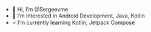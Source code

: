 - 👨 Hi, I’m @Sergeevme
- 💛 I’m interested in Android Development, Java, Kotlin
- ⭐ I’m currently learning Kotlin, Jetpack Compose

<!---
Sergeevme/Sergeevme is a ✨ special ✨ repository because its `README.md` (this file) appears on your GitHub profile.
You can click the Preview link to take a look at your changes.
--->
